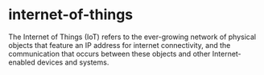 # internet-of-things
The Internet of Things (IoT) refers to the ever-growing network of physical objects that feature an IP address for internet connectivity, and the communication that occurs between these objects and other Internet-enabled devices and systems.
